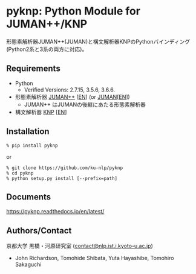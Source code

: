 # pyknp: Python Module for JUMAN++/KNP

形態素解析器JUMAN++(JUMAN)と構文解析器KNPのPythonバインディング (Python2系と3系の両方に対応)。

## Requirements
- Python 
    - Verified Versions: 2.7.15,  3.5.6,  3.6.6.
- 形態素解析器 [JUMAN++](http://nlp.ist.i.kyoto-u.ac.jp/index.php?JUMAN++) [[EN](http://nlp.ist.i.kyoto-u.ac.jp/EN/index.php?JUMAN++)]
(or [JUMAN](http://nlp.ist.i.kyoto-u.ac.jp/index.php?JUMAN)[[EN](http://nlp.ist.i.kyoto-u.ac.jp/EN/index.php?JUMAN)])
    - JUMAN++ はJUMANの後継にあたる形態素解析器
- 構文解析器 [KNP](http://nlp.ist.i.kyoto-u.ac.jp/index.php?KNP) [[EN](http://nlp.ist.i.kyoto-u.ac.jp/EN/index.php?KNP)]

## Installation
```
% pip install pyknp
```

or 

```
% git clone https://github.com/ku-nlp/pyknp
% cd pyknp
% python setup.py install [--prefix=path]
```

## Documents
https://pyknp.readthedocs.io/en/latest/


## Authors/Contact
京都大学 黒橋・河原研究室 (contact@nlp.ist.i.kyoto-u.ac.jp)
- John Richardson, Tomohide Shibata, Yuta Hayashibe, Tomohiro Sakaguchi
